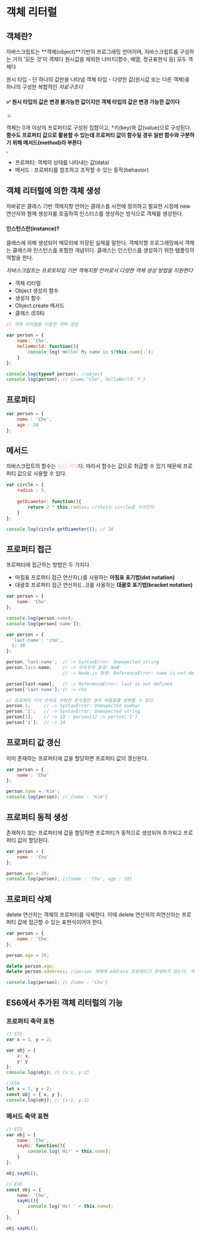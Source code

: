 # 객체 리터럴

## 객체란?

자바스크립트는 **객체(object)**기반의 프로그래밍 언어이며, 자바스크립트를 구성하는 거의 '모든 것'이 객체다 원시값을 제외한 나머지(함수, 배열, 정규표현식 등) 모두 객체다

원시 타입 - 단 하나의 값만을 나타냄
객체 타입 - 다양한 값(원시값 또는 다른 객체)을 하나의 구성한 복합적인 *자료구조다*

#### &#9989; 원시 타입의 값은 변경 불가능한 값이지만 객체 타입의 값은 변경 가능한 값이다

 <img src="https://poiemaweb.com/assets/fs-images/10-1.png" style="zoom: 50%;" />

객체는 0개 이상의 프로퍼티로 구성된 집합이고, *키(key)와 값(value)으로 구성된다.
**함수도 프로퍼티 값으로 활용할 수 있는데 프로퍼티 값이 함수일 경우 일반 함수와 구분하기 위해 메서드(method)라 부른다**

<img src="https://poiemaweb.com/assets/fs-images/10-2.png" style="zoom: 33%;" />

- 프로퍼티: 객체의 상태를 나타내는 값(data)
- 메서드 : 프로퍼티를 참조하고 조작할 수 있는 동작(behavior)

## 객체 리터럴에 의한 객체 생성

자바같은 클래스 기반 객체지향 언어는 클래스를 사전에 정의하고 필요한 시점에 new 연산자와 함께 생성자를 호출하여 인스터스를 생성하는 방식으로 객체를 생성한다.

#### 인스턴스란(instance)?

클래스에 의해 생성되어 메모리에 저장된 실체를 말한다. 객체지향 프로그래밍에서 객체는 클래스와 인스턴스를 포함한 개념이다. 클래스는 인스턴스를 생성하기 위한 템플릿의 역할을 한다.

*자바스크립트는 프로토타입 기반 객체지향 언어로서 다양한 객체 생성 방법을 지원한다*

- 객체 리터럴
- Object 생성자 함수
- 생성자 함수
- Object.create 메서드
- 클래스 (ES6)

```javascript
// 객체 리터럴을 이용한 객체 생성

var person = {
    name: 'Cho',
    helloWorld: function(){
        console.log(`Hello! My name is ${this.name}.`);
    }
};

console.log(typeof person); //object
console.log(person); // {name:"Cho", helloWorld: f }
```



## 프로퍼티

```javascript
var person = {
    name : 'Cho',
    age : 28
};
```



## 메서드

자바스크립트의 함수는 <span style=color:pink>일급 객체</span>다. 따라서 함수는 값으로 취급할 수 있기 때문에 프로퍼티 값으로 사용할 수 있다.

```javascript
var circle = {
    radius : 5,
    
    getDiameter: function(){
        return 2 * this.radius; //this는 circle을 가리킨다
    }
};

console.log(circle.getDiameter()); // 10
```



## 프로퍼티 접근

프로퍼티에 접근하는 방법은 두 가지다.

- 마침표 프로퍼티 접근 연산자(.)를 사용하는 **마침표 표기법(dot notation)**
- 대괄호 프로퍼티 접근 연산자([...])를 사용하는 **대괄호 표기법(bracket notation)**

```javascript
var person = {
    name: 'Cho'
};

console.log(person.name);
console.log(person['name']);
```

```javascript
var person = {
  'last-name': 'cho',
  1: 10
};

person.'last-name';  // -> SyntaxError: Unexpected string
person.last-name;    // -> 브라우저 환경: NaN
                     // -> Node.js 환경: ReferenceError: name is not defined

person[last-name];   // -> ReferenceError: last is not defined
person['last-name']; // -> cho

// 프로퍼티 키가 숫자로 이뤄진 문자열인 경우 따옴표를 생략할 수 있다.
person.1;     // -> SyntaxError: Unexpected number
person.'1';   // -> SyntaxError: Unexpected string
person[1];    // -> 10 : person[1] -> person['1']
person['1'];  // -> 10
```



## 프로퍼티 값 갱신

이미 존재하는 프로퍼티에 값을 할당하면 프로퍼티 값이 갱신된다.

```javascript
var person = {
    name : 'Cho'
};

person.name = 'Kim';
console.log(person); // {name : "Kim"}
```



## 프로퍼티 동적 생성

존재하지 않는 프로퍼티에 값을 할당하면 프로퍼티가 동적으로 생성되어 추가되고 프로퍼티 값이 할당된다.

```javascript
var person = {
    name : 'Cho'
};

person.age = 28;
console.log(person); //{name : 'Cho', age : 28}
```



## 프로퍼티 삭제

delete 연산자는 객체의 프로퍼티를 삭제한다. 이때 delete 연산자의 피연산자는 프로퍼티 값에 접근할 수 있는 표현식이어야 한다.

```javascript
var person = {
    name : 'Cho'
};

person.age = 28;

delete person.age;
delete person.adderess; //person 객체에 address 프로퍼티가 존재하지 않는다. 따라서 삭제할 수 없다.

console.log(person); // {name : 'Cho'}
```



## ES6에서 추가된 객체 리터럴의 기능

### 프로퍼티 축약 표현

```javascript
// ES5
var x = 1, y = 2;

var obj = {
    x: x,
    y: y
};
console.log(obj); // {x:1, y:2}

//ES6
let x = 1, y = 2;
const obj = { x, y };
console.log(obj); // {x:1, y:2}

```



### 메서드 축약 표현

```javascript
// ES5
var obj = {
    name: 'Cho',
    sayHi: function(){
        console.log('Hi!' + this.name);
    }
};

obj.sayHi();

// ES6
const obj = {
    name: 'Cho',
    sayHi(){
        console.log('Hi! ' + this.name);
    }
};

obj.sayHi();
```

